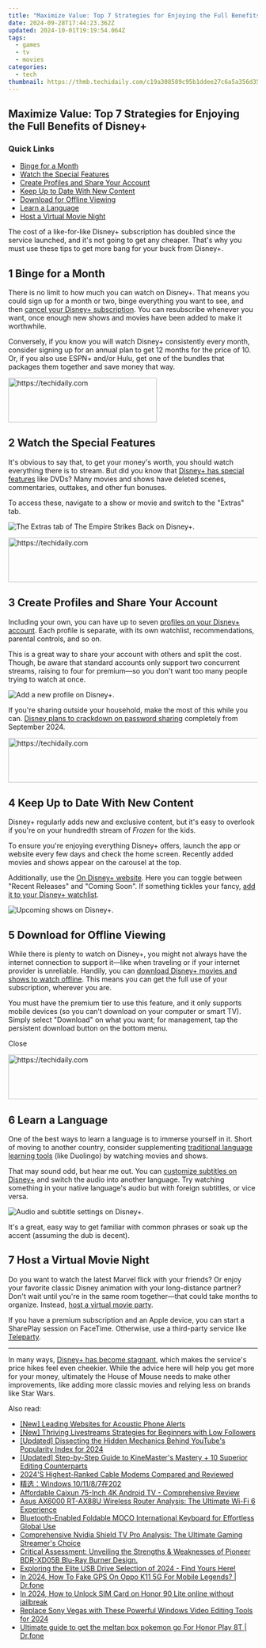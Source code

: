 ```yaml
---
title: "Maximize Value: Top 7 Strategies for Enjoying the Full Benefits of Disney+"
date: 2024-09-28T17:44:23.362Z
updated: 2024-10-01T19:19:54.064Z
tags:
  - games
  - tv
  - movies
categories:
  - tech
thumbnail: https://thmb.techidaily.com/c19a308589c95b1ddee27c6a5a356d350b91c656d430e8488c37e77595b9f657.jpg
---
```


## Maximize Value: Top 7 Strategies for Enjoying the Full Benefits of Disney+

### Quick Links

* [Binge for a Month](https://twitter-videos.techidaily.com/new-tweeting-and-blogging-videos-integration-guide-for-2024/)
* [Watch the Special Features](https://desktop-recording.techidaily.com/new-inside-the-code-how-apeaksoft-outperforms-in-screen-capture-for-2024/)
* [Create Profiles and Share Your Account](https://tiktok-clips.techidaily.com/new-2024-approved-absurd-adventures-your-guide-to-wildest-tiktok-gaming-escapades/)
* [Keep Up to Date With New Content](https://tech-revival.techidaily.com/forefront-vs-chatgpt-an-in-depth-look-at-ai-intelligence/)
* [Download for Offline Viewing](https://some-techniques.techidaily.com/how-to-create-a-unique-cellphone-alert-from-favorite-tiktok-songs-for-2024/)
* [Learn a Language](https://facebook-video-footage.techidaily.com/updated-quietly-stream-youtube-on-iphone-and-android/)
* [Host a Virtual Movie Night](https://android-unlock.techidaily.com/downloading-samfw-frp-tool-30-for-samsung-galaxy-m14-4g-by-drfone-android/)

 The cost of a like-for-like Disney+ subscription has doubled since the service launched, and it's not going to get any cheaper. That's why you must use these tips to get more bang for your buck from Disney+.

## 1  Binge for a Month 

 There is no limit to how much you can watch on Disney+. That means you could sign up for a month or two, binge everything you want to see, and then [cancel your Disney+ subscription](https://android-transfer.techidaily.com/how-to-transfer-data-from-vivo-g2-to-samsung-phone-drfone-by-drfone-transfer-from-android-transfer-from-android/). You can resubscribe whenever you want, once enough new shows and movies have been added to make it worthwhile.

 Conversely, if you know you will watch Disney+ consistently every month, consider signing up for an annual plan to get 12 months for the price of 10\. Or, if you also use ESPN+ and/or Hulu, get one of the bundles that packages them together and save money that way.

<!-- affiliate ads begin -->
<a href="https://aligracehair.sjv.io/c/5597632/1997657/19272" target="_top" id="1997657">
  <img src="//a.impactradius-go.com/display-ad/19272-1997657" border="0" alt="https://techidaily.com" width="300" height="90"/>
</a>
<img height="0" width="0" src="https://aligracehair.sjv.io/i/5597632/1997657/19272" style="position:absolute;visibility:hidden;" border="0" />
<!-- affiliate ads end -->

## 2  Watch the Special Features 

 It's obvious to say that, to get your money's worth, you should watch everything there is to stream. But did you know that [Disney+ has special features](https://screen-mirror.techidaily.com/overview-of-the-best-infinix-hot-30-5g-screen-mirroring-app-drfone-by-drfone-android/) like DVDs? Many movies and shows have deleted scenes, commentaries, outtakes, and other fun bonuses.

 To access these, navigate to a show or movie and switch to the "Extras" tab.

![The Extras tab of The Empire Strikes Back on Disney+.](https://static1.howtogeekimages.com/wordpress/wp-content/uploads/2024/07/the-extras-tab-of-the-empire-strikes-back-on-disney.png) 

<!-- affiliate ads begin -->
<a href="https://appsumo.8odi.net/c/5597632/2123736/7443" target="_top" id="2123736">
  <img src="//a.impactradius-go.com/display-ad/7443-2123736" border="0" alt="https://techidaily.com" width="728" height="90"/>
</a>
<img height="0" width="0" src="https://appsumo.8odi.net/i/5597632/2123736/7443" style="position:absolute;visibility:hidden;" border="0" />
<!-- affiliate ads end -->

## 3  Create Profiles and Share Your Account 

 Including your own, you can have up to seven [profiles on your Disney+ account](https://android-location-track.techidaily.com/in-2024-how-to-track-whatsapp-messages-on-vivo-x-flip-without-them-knowing-drfone-by-drfone-virtual-android/). Each profile is separate, with its own watchlist, recommendations, parental controls, and so on.

 This is a great way to share your account with others and split the cost. Though, be aware that standard accounts only support two concurrent streams, raising to four for premium—so you don't want too many people trying to watch at once.

![Add a new profile on Disney+.](https://static1.howtogeekimages.com/wordpress/wp-content/uploads/2024/08/add-a-new-profile-on-disney.png) 

 If you're sharing outside your household, make the most of this while you can. [Disney plans to crackdown on password sharing](https://extra-hints.techidaily.com/updated-best-color-correction-app/) completely from September 2024.

<!-- affiliate ads begin -->
<a href="https://appsumo.8odi.net/c/5597632/2151868/7443" target="_top" id="2151868">
  <img src="//a.impactradius-go.com/display-ad/7443-2151868" border="0" alt="https://techidaily.com" width="600" height="90"/>
</a>
<img height="0" width="0" src="https://appsumo.8odi.net/i/5597632/2151868/7443" style="position:absolute;visibility:hidden;" border="0" />
<!-- affiliate ads end -->

## 4  Keep Up to Date With New Content 

 Disney+ regularly adds new and exclusive content, but it's easy to overlook if you're on your hundredth stream of _Frozen_ for the kids.

 To ensure you're enjoying everything Disney+ offers, launch the app or website every few days and check the home screen. Recently added movies and shows appear on the carousel at the top.

 Additionally, use the [On Disney+ website](https://ondisneyplus.disney.com/recent-releases). Here you can toggle between "Recent Releases" and "Coming Soon". If something tickles your fancy, [add it to your Disney+ watchlist](https://iphone-unlock.techidaily.com/full-guide-to-unlock-apple-iphone-6-plus-with-itunes-drfone-by-drfone-ios/).

![Upcoming shows on Disney+.](https://static1.howtogeekimages.com/wordpress/wp-content/uploads/2024/08/upcoming-shows-on-disney.png) 

## 5  Download for Offline Viewing 

 While there is plenty to watch on Disney+, you might not always have the internet connection to support it—like when traveling or if your internet provider is unreliable. Handily, you can [download Disney+ movies and shows to watch offline](https://extra-guidance.techidaily.com/new-master-iphone-timelapses-efficient-recording-tips/). This means you can get the full use of your subscription, wherever you are.

 You must have the premium tier to use this feature, and it only supports mobile devices (so you can't download on your computer or smart TV). Simply select "Download" on what you want; for management, tap the persistent download button on the bottom menu.

Close 

<!-- affiliate ads begin -->
<a href="https://aligracehair.sjv.io/c/5597632/2012420/19272" target="_top" id="2012420">
  <img src="//a.impactradius-go.com/display-ad/19272-2012420" border="0" alt="https://techidaily.com" width="728" height="90"/>
</a>
<img height="0" width="0" src="https://aligracehair.sjv.io/i/5597632/2012420/19272" style="position:absolute;visibility:hidden;" border="0" />
<!-- affiliate ads end -->

## 6  Learn a Language 

 One of the best ways to learn a language is to immerse yourself in it. Short of moving to another country, consider supplementing [traditional language learning tools](https://sound-tweaking.techidaily.com/new-in-2024-sound-extractor-how-to-extract-sound-from-video/) (like Duolingo) by watching movies and shows.

 That may sound odd, but hear me out. You can [customize subtitles on Disney+](https://extra-support.techidaily.com/mastering-virtual-space-essential-guidelines-9-must-know-for-2024/) and switch the audio into another language. Try watching something in your native language's audio but with foreign subtitles, or vice versa.

![Audio and subtitle settings on Disney+.](https://static1.howtogeekimages.com/wordpress/wp-content/uploads/2024/08/audio-and-subtitle-settings-on-disney.png) 

 It's a great, easy way to get familiar with common phrases or soak up the accent (assuming the dub is decent).

## 7  Host a Virtual Movie Night 

 Do you want to watch the latest Marvel flick with your friends? Or enjoy your favorite classic Disney animation with your long-distance partner? Don't wait until you're in the same room together—that could take months to organize. Instead, [host a virtual movie party](https://pokemon-go-android.techidaily.com/in-2024-what-pokemon-evolve-with-a-dawn-stone-for-honor-x8b-drfone-by-drfone-virtual-android/).

 If you have a premium subscription and an Apple device, you can start a SharePlay session on FaceTime. Otherwise, use a third-party service like [Teleparty](https://www.teleparty.com/).

---

 In many ways, [Disney+ has become stagnant](https://youtube-blog.techidaily.com/024-approved-youtubes-top-tools-to-reduce-long-link-lengths/), which makes the service's price hikes feel even cheekier. While the advice here will help you get more for your money, ultimately the House of Mouse needs to make other improvements, like adding more classic movies and relying less on brands like Star Wars.

<ins class="adsbygoogle"
     style="display:block"
     data-ad-format="autorelaxed"
     data-ad-client="ca-pub-7571918770474297"
     data-ad-slot="1223367746"></ins>

<ins class="adsbygoogle"
     style="display:block"
     data-ad-client="ca-pub-7571918770474297"
     data-ad-slot="8358498916"
     data-ad-format="auto"
     data-full-width-responsive="true"></ins>

<span class="atpl-alsoreadstyle">Also read:</span>
<div><ul>
<li><a href="https://fox-blue.techidaily.com/new-leading-websites-for-acoustic-phone-alerts/"><u>[New] Leading Websites for Acoustic Phone Alerts</u></a></li>
<li><a href="https://fox-cloud.techidaily.com/new-thriving-livestreams-strategies-for-beginners-with-low-followers/"><u>[New] Thriving Livestreams Strategies for Beginners with Low Followers</u></a></li>
<li><a href="https://youtube-lab.techidaily.com/ed-dissecting-the-hidden-mechanics-behind-youtubes-popularity-index-for-2024/"><u>[Updated] Dissecting the Hidden Mechanics Behind YouTube's Popularity Index for 2024</u></a></li>
<li><a href="https://extra-guidance.techidaily.com/updated-step-by-step-guide-to-kinemasters-mastery-plus-10-superior-editing-counterparts/"><u>[Updated] Step-by-Step Guide to KineMaster's Mastery + 10 Superior Editing Counterparts</u></a></li>
<li><a href="https://buynow-tips.techidaily.com/2024s-highest-ranked-cable-modems-compared-and-reviewed/"><u>2024'S Highest-Ranked Cable Modems Compared and Reviewed</u></a></li>
<li><a href="https://discover-extraordinary.techidaily.com/windows-101187202/"><u>精选：Windows 10/11/8/7在202</u></a></li>
<li><a href="https://buynow-tips.techidaily.com/affordable-caixun-75-inch-4k-android-tv-comprehensive-review/"><u>Affordable Caixun 75-Inch 4K Android TV - Comprehensive Review</u></a></li>
<li><a href="https://buynow-tips.techidaily.com/asus-ax6000-rt-ax88u-wireless-router-analysis-the-ultimate-wi-fi-6-experience/"><u>Asus AX6000 RT-AX88U Wireless Router Analysis: The Ultimate Wi-Fi 6 Experience</u></a></li>
<li><a href="https://buynow-tips.techidaily.com/bluetooth-enabled-foldable-moco-international-keyboard-for-effortless-global-use/"><u>Bluetooth-Enabled Foldable MOCO International Keyboard for Effortless Global Use</u></a></li>
<li><a href="https://buynow-tips.techidaily.com/comprehensive-nvidia-shield-tv-pro-analysis-the-ultimate-gaming-streamers-choice/"><u>Comprehensive Nvidia Shield TV Pro Analysis: The Ultimate Gaming Streamer's Choice</u></a></li>
<li><a href="https://buynow-tips.techidaily.com/1723036687205-critical-assessment-unveiling-the-strengths-and-weaknesses-of-pioneer-bdr-xd05b-blu-ray-burner-design/"><u>Critical Assessment: Unveiling the Strengths & Weaknesses of Pioneer BDR-XD05B Blu-Ray Burner Design.</u></a></li>
<li><a href="https://buynow-tips.techidaily.com/1723059650211-exploring-the-elite-usb-drive-selection-of-2024-find-yours-here/"><u>Exploring the Elite USB Drive Selection of 2024 - Find Yours Here!</u></a></li>
<li><a href="https://review-topics.techidaily.com/in-2024-how-to-fake-gps-on-oppo-k11-5g-for-mobile-legends-drfone-by-drfone-virtual-android/"><u>In 2024, How To Fake GPS On Oppo K11 5G For Mobile Legends? | Dr.fone</u></a></li>
<li><a href="https://sim-unlock.techidaily.com/in-2024-how-to-unlock-sim-card-on-honor-90-lite-online-without-jailbreak-by-drfone-android/"><u>In 2024, How to Unlock SIM Card on Honor 90 Lite online without jailbreak</u></a></li>
<li><a href="https://ai-vdieo-software.techidaily.com/replace-sony-vegas-with-these-powerful-windows-video-editing-tools-for-2024/"><u>Replace Sony Vegas with These Powerful Windows Video Editing Tools for 2024</u></a></li>
<li><a href="https://pokemon-go-android.techidaily.com/ultimate-guide-to-get-the-meltan-box-pokemon-go-for-honor-play-8t-drfone-by-drfone-virtual-android/"><u>Ultimate guide to get the meltan box pokemon go For Honor Play 8T | Dr.fone</u></a></li>
</ul></div>

